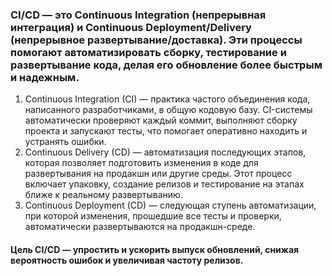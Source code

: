 ### CI/CD — это Continuous Integration (непрерывная интеграция) и Continuous Deployment/Delivery (непрерывное развертывание/доставка). Эти процессы помогают автоматизировать сборку, тестирование и развертывание кода, делая его обновление более быстрым и надежным.

1. Continuous Integration (CI) — практика частого объединения кода, написанного разработчиками, в общую кодовую базу. CI-системы автоматически проверяют каждый коммит, выполняют сборку проекта и запускают тесты, что помогает оперативно находить и устранять ошибки.
2. Continuous Delivery (CD) — автоматизация последующих этапов, которая позволяет подготовить изменения в коде для развертывания на продакшн или другие среды. Этот процесс включает упаковку, создание релизов и тестирование на этапах ближе к реальному развертыванию.
3. Continuous Deployment (CD) — следующая ступень автоматизации, при которой изменения, прошедшие все тесты и проверки, автоматически развертываются на продакшн-среде.
#### Цель CI/CD — упростить и ускорить выпуск обновлений, снижая вероятность ошибок и увеличивая частоту релизов.
